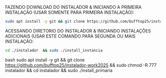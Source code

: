 FAZENDO DOWNLOAD DO INSTALADOR & INICIANDO A PRIMEIRA INSTALAÇÃO (USAR SOMENTE PARA PRIMEIRA INSTALAÇÃO):

```bash
sudo apt install -y git && git clone https://github.com/bufftop25/instalador-work2025 && sudo chmod -R 777 instalador  && cd instalador && sudo ./install_primaria
```

ACESSANDO DIRETORIO DO INSTALADOR & INICIANDO INSTALAÇÕES ADICIONAIS (USAR ESTE COMANDO PARA SEGUNDA OU MAIS INSTALAÇÃO:
```bash
cd ./instalador  && sudo ./install_instancia
```


bash
sudo apt install -y git && git clone https://github.com/bufftop25/instalador-work2025 && sudo chmod -R 777 instalador  && cd instalador && sudo ./install_primaria